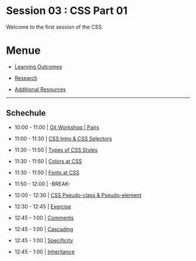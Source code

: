
# Session 03 : CSS Part 01

Welcome to the first session of the CSS.

# Menue 

* [Learning Outcomes](./learning-outcomes.md)

* [Research](./research-topics.md)

* [Additional Resources](./resources.md)

<hr />

## Schechule

- 10:00 - 11:00 | [Git Workshop | Pairs](https://github.com/foundersandcoders/git-workflow-workshop-for-two)

- 11:00 - 11:30 | [CSS Intro & CSS Selectors](./introAndSelectors.md)

- 11:30 - 11:50 | [Types of CSS Styles](./typesOfStyles.md)

- 11:30 - 11:50 | [Colors at CSS](./Colors.md)

- 11:30 - 11:50 | [Fonts at CSS](./fonts.md)

- 11:50 - 12:00 | -BREAK-

- 12:00 - 12:30 | [CSS Pseudo-class & Pseudo-element](./pseudoClassAndElement.md)

- 12:30 - 12:45 | [Exercise](./exercise.md)

- 12:45 - 1:00 | [Comments](./Comments.md)

- 12:45 - 1:00 | [Cascading](./Cascading.md)

- 12:45 - 1:00 | [Specificity](./Specificity.md)

- 12:45 - 1:00 | [Inheritance](./Inheritance.md)





